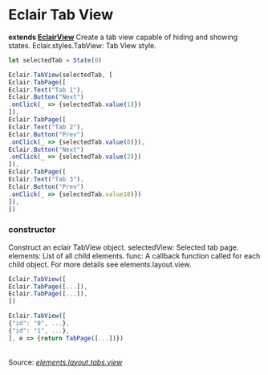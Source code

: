# Eclair Tab View
__extends [EclairView](https://github.com/SamGarlick/Eclair/tree/main/src/elements/layout/view.js)__
Create a tab view capable of hiding and showing states.
Eclair.styles.TabView: Tab View style.
```javascript
let selectedTab = State(0)

Eclair.TabView(selectedTab, [
Eclair.TabPage([
Eclair.Text("Tab 1"),
Eclair.Button("Next")
.onClick(_ => {selectedTab.value(1)})
]),
Eclair.TabPage([
Eclair.Text("Tab 2"),
Eclair.Button("Prev")
.onClick(_ => {selectedTab.value(0)}),
Eclair.Button("Next")
.onClick(_ => {selectedTab.value(2)})
]),
Eclair.TabPage([
Eclair.Text("Tab 3"),
Eclair.Button("Prev")
.onClick(_ => {selectedTab.value10)})
]),
])
```
### constructor
Construct an eclair TabView object. 
selectedView: Selected tab page.
elements: List of all child elements.
func: A callback function called for each child object. For more details see elements.layout.view.
```javascript
Eclair.TabView([
Eclair.TabPage([...]),
Eclair.TabPage([...]),
])
```
```javascript
Eclair.TabView([
{"id": "0", ...},
{"id": "1", ...},
], e => {return TabPage([...])})
```
<br/>Source: [_elements.layout.tabs.view_](https://github.com/SamGarlick/Eclair/tree/main/src/elements/layout/tabs/view.js)